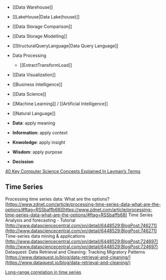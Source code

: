 - [[Data Warehouse]]
- [[LakeHouse|Data Lake(house)]]
- [[Data Storage Comparison]]
- [[Data Storage Modelling]]
- [[StructuralQueryLanguage|Data Query Language]]
- Data Processing
	- [[ExtractTransformLoad]]
- [[Data Visualization]]
- [[Business Intelligence]]
- [[Data Science]]
- [[Machine Learning]] / [[Artificial Intelligence]]
- [[Natural Language]]


- **Data**: apply meaning
- **Information**: apply context
- **Knwoledge**: apply insight
- **Wisdom**: apply purpose
- **Decission**


[40 Key Computer Science Concepts Explained In Layman’s Terms](https://carlcheo.com/compsci)


## Time Series

Processing time series data: What are the options? [https://www.zdnet.com/article/processing-time-series-data-what-are-the-options/#ftag=RSSbaffb68](https://www.zdnet.com/article/processing-time-series-data-what-are-the-options/#ftag=RSSbaffb68)
Time Series Analysis and forecasting - Tutorial [http://www.datasciencecentral.com/xn/detail/6448529:BlogPost:746271](http://www.datasciencecentral.com/xn/detail/6448529:BlogPost:746271)
Time-series data mining & applications [http://www.datasciencecentral.com/xn/detail/6448529:BlogPost:724697](http://www.datasciencecentral.com/xn/detail/6448529:BlogPost:724697)
Dataquest: Data Retrieval and Cleaning: Tracking Migratory Patterns [https://www.dataquest.io/blog/data-retrieval-and-cleaning/](https://www.dataquest.io/blog/data-retrieval-and-cleaning/)

[Long-range correlation in time series](https://www.datasciencecentral.com/long-range-correlation-in-time-series-tutorial-and-case-study/)

